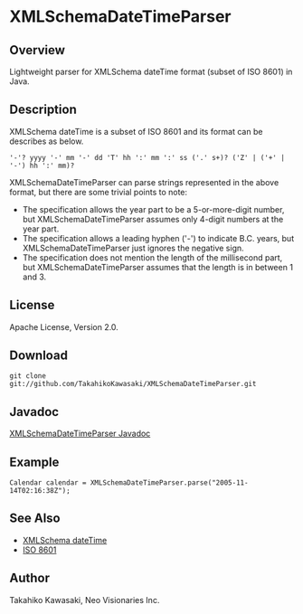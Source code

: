 XMLSchemaDateTimeParser
=======================

Overview
--------

Lightweight parser for XMLSchema dateTime format (subset of ISO 8601) in Java.


Description
-----------

XMLSchema dateTime is a subset of ISO 8601 and its format can be describes as
below.

    '-'? yyyy '-' mm '-' dd 'T' hh ':' mm ':' ss ('.' s+)? ('Z' | ('+' | '-') hh ':' mm)?

XMLSchemaDateTimeParser can parse strings represented in the above format, but
there are some trivial points to note:

- The specification allows the year part to be a 5-or-more-digit number, but
  XMLSchemaDateTimeParser assumes only 4-digit numbers at the year part.
- The specification allows a leading hyphen ('-') to indicate B.C. years, but
  XMLSchemaDateTimeParser just ignores the negative sign.
- The specification does not mention the length of the millisecond part, but
  XMLSchemaDateTimeParser assumes that the length is in between 1 and 3.


License
-------

Apache License, Version 2.0.


Download
--------

    git clone git://github.com/TakahikoKawasaki/XMLSchemaDateTimeParser.git


Javadoc
-------

[XMLSchemaDateTimeParser Javadoc](http://takahikokawasaki.github.com/XMLSchemaDateTimeParser/index.html)


Example
-------

    Calendar calendar = XMLSchemaDateTimeParser.parse("2005-11-14T02:16:38Z");


See Also
--------

* [XMLSchema dateTime](http://www.w3.org/TR/xmlschema-2/#dateTime)
* [ISO 8601](http://en.wikipedia.org/wiki/ISO_8601)


Author
------

Takahiko Kawasaki, Neo Visionaries Inc.
